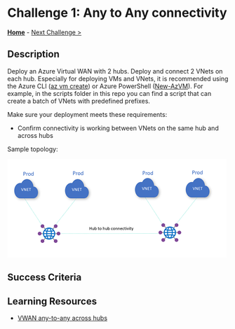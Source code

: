 # Challenge 1: Any to Any connectivity

**[Home](../README.md)** - [Next Challenge >](./02-vpn.md)

## Description

Deploy an Azure Virtual WAN with 2 hubs. Deploy and connect 2 VNets on each hub. Especially for deploying VMs and VNets, it is recommended using the Azure CLI ([az vm create](https://docs.microsoft.com/cli/azure/vm?view=azure-cli-latest#az_vm_create)) or Azure PowerShell ([New-AzVM](https://docs.microsoft.com/powershell/module/az.compute/new-azvm)). For example, in the scripts folder in this repo you can find a script that can create a batch of VNets with predefined prefixes.

Make sure your deployment meets these requirements:

* Confirm connectivity is working between VNets on the same hub and across hubs

Sample topology:

![topology](../Images/vwan01.png)

## Success Criteria

## Learning Resources

- [VWAN any-to-any across hubs](https://docs.microsoft.com/azure/virtual-wan/scenario-any-to-any)
